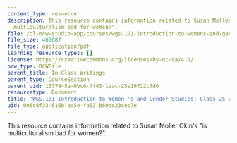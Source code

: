 ```yaml
---
content_type: resource
description: This resource contains information related to Susan Moller Okin's "is
  multiculturalism bad for women?".
file: /ol-ocw-studio-app/courses/wgs-101-introduction-to-womens-and-gender-studies-fall-2014/006c8f33516baa5efa53b60be23cec7e_MITWGS_101F14_InClass25.pdf
file_size: 465687
file_type: application/pdf
learning_resource_types: []
license: https://creativecommons.org/licenses/by-nc-sa/4.0/
ocw_type: OCWFile
parent_title: In-Class Writings
parent_type: CourseSection
parent_uid: 1677945a-0bc0-7f43-1aac-25e19722c7d0
resourcetype: Document
title: 'WGS.101 Introduction to Women''s and Gender Studies: Class 25 Writing'
uid: 006c8f33-516b-aa5e-fa53-b60be23cec7e
---
```

This resource contains information related to Susan Moller Okin's "is multiculturalism bad for women?".